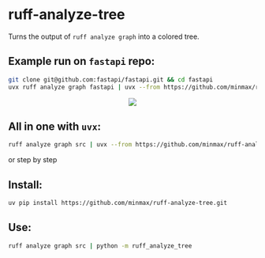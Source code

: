# ruff-analyze-tree

Turns the output of `ruff analyze graph` into a colored tree.

## Example run on `fastapi` repo:

```zsh
git clone git@github.com:fastapi/fastapi.git && cd fastapi
uvx ruff analyze graph fastapi | uvx --from https://github.com/minmax/ruff-analyze-tree.git ruff-analyze-tree
```

<p align="center">
  <img src="https://github.com/user-attachments/assets/023016f2-4064-4aa2-a41d-0c36a41c772a">
</p>

## All in one with `uvx`:

```bash
ruff analyze graph src | uvx --from https://github.com/minmax/ruff-analyze-tree.git ruff-analyze-tree
```

or step by step

## Install:

```bash
uv pip install https://github.com/minmax/ruff-analyze-tree.git
```

## Use:

```bash
ruff analyze graph src | python -m ruff_analyze_tree
```
